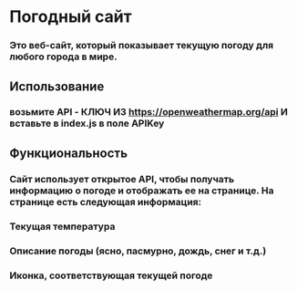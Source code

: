 # Погодный сайт
### Это веб-сайт, который показывает текущую погоду для любого города в мире.

## Использование
### возьмите API - КЛЮЧ ИЗ https://openweathermap.org/api И вставьте в index.js в поле APIKey

## Функциональность
### Сайт использует открытое API, чтобы получать информацию о погоде и отображать ее на странице. На странице есть следующая информация:

### Текущая температура
### Описание погоды (ясно, пасмурно, дождь, снег и т.д.)
### Иконка, соответствующая текущей погоде
